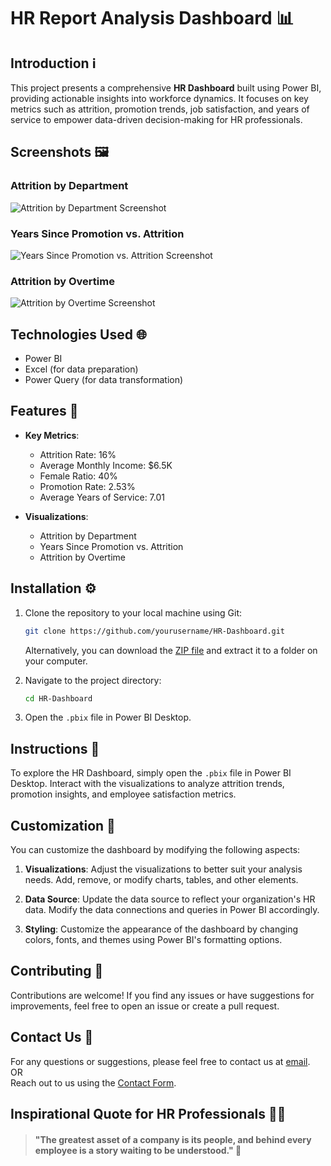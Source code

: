 
# HR Report Analysis Dashboard 📊

## Introduction ℹ️

This project presents a comprehensive **HR Dashboard** built using Power BI, providing actionable insights into workforce dynamics. It focuses on key metrics such as attrition, promotion trends, job satisfaction, and years of service to empower data-driven decision-making for HR professionals.

## Screenshots 🖼️

### Attrition by Department
![Attrition by Department Screenshot](https://github.com/user-attachments/assets/example-attrition-department)

### Years Since Promotion vs. Attrition
![Years Since Promotion vs. Attrition Screenshot](https://github.com/user-attachments/assets/example-years-since-promotion)

### Attrition by Overtime
![Attrition by Overtime Screenshot](https://github.com/user-attachments/assets/example-attrition-overtime)

## Technologies Used 🌐

- Power BI
- Excel (for data preparation)
- Power Query (for data transformation)

## Features 🌟

- **Key Metrics**:
   - Attrition Rate: 16%
   - Average Monthly Income: $6.5K
   - Female Ratio: 40%
   - Promotion Rate: 2.53%
   - Average Years of Service: 7.01

- **Visualizations**:
   - Attrition by Department
   - Years Since Promotion vs. Attrition
   - Attrition by Overtime

## Installation ⚙️

1. Clone the repository to your local machine using Git:

   ```bash
   git clone https://github.com/yourusername/HR-Dashboard.git
   ```

   Alternatively, you can download the [ZIP file](https://github.com/adityaK1950/HR-Analytics-Dashboard.git) and extract it to a folder on your computer.

2. Navigate to the project directory:
   ```bash
   cd HR-Dashboard
   ```

3. Open the `.pbix` file in Power BI Desktop.

## Instructions 🌟

To explore the HR Dashboard, simply open the `.pbix` file in Power BI Desktop. Interact with the visualizations to analyze attrition trends, promotion insights, and employee satisfaction metrics.

## Customization 🔧

You can customize the dashboard by modifying the following aspects:

1. **Visualizations**: Adjust the visualizations to better suit your analysis needs. Add, remove, or modify charts, tables, and other elements.

2. **Data Source**: Update the data source to reflect your organization's HR data. Modify the data connections and queries in Power BI accordingly.

3. **Styling**: Customize the appearance of the dashboard by changing colors, fonts, and themes using Power BI's formatting options.

## Contributing 🤝

Contributions are welcome! If you find any issues or have suggestions for improvements, feel free to open an issue or create a pull request.

## Contact Us 📧

For any questions or suggestions, please feel free to contact us at [email](mailto:adityakakadeoffice@gmail.com).  
OR  
Reach out to us using the [Contact Form](https://forms.gle/cEcJ9uEiz1XVbsuw8).

## Inspirational Quote for HR Professionals 🧑‍💼
> #### "The greatest asset of a company is its people, and behind every employee is a story waiting to be understood." 🌟
